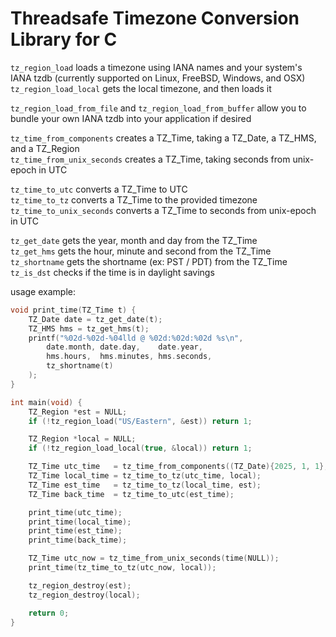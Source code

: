 # Threadsafe Timezone Conversion Library for C

`tz_region_load`       loads a timezone using IANA names and your system's IANA tzdb (currently supported on Linux, FreeBSD, Windows, and OSX)  
`tz_region_load_local` gets the local timezone, and then loads it

`tz_region_load_from_file` and `tz_region_load_from_buffer` allow you to bundle your own IANA tzdb into your application if desired  

`tz_time_from_components`   creates a TZ_Time, taking a TZ_Date, a TZ_HMS, and a TZ_Region  
`tz_time_from_unix_seconds` creates a TZ_Time, taking seconds from unix-epoch in UTC  

`tz_time_to_utc`          converts a TZ_Time to UTC  
`tz_time_to_tz`           converts a TZ_Time to the provided timezone  
`tz_time_to_unix_seconds` converts a TZ_Time to seconds from unix-epoch in UTC

`tz_get_date`  gets the year, month and day from the TZ_Time  
`tz_get_hms`   gets the hour, minute and second from the TZ_Time  
`tz_shortname` gets the shortname (ex: PST / PDT) from the TZ_Time  
`tz_is_dst`    checks if the time is in daylight savings  

usage example:
```C
void print_time(TZ_Time t) {
	TZ_Date date = tz_get_date(t);
	TZ_HMS hms = tz_get_hms(t);
	printf("%02d-%02d-%04lld @ %02d:%02d:%02d %s\n",
		date.month, date.day,    date.year,
		hms.hours,  hms.minutes, hms.seconds,
		tz_shortname(t)
	);
}

int main(void) {
	TZ_Region *est = NULL;
	if (!tz_region_load("US/Eastern", &est)) return 1;

	TZ_Region *local = NULL;
	if (!tz_region_load_local(true, &local)) return 1;

	TZ_Time utc_time   = tz_time_from_components((TZ_Date){2025, 1, 1}, (TZ_HMS){0, 0, 0}, NULL);
	TZ_Time local_time = tz_time_to_tz(utc_time, local);
	TZ_Time est_time   = tz_time_to_tz(local_time, est);
	TZ_Time back_time  = tz_time_to_utc(est_time);

	print_time(utc_time);
	print_time(local_time);
	print_time(est_time);
	print_time(back_time);

	TZ_Time utc_now = tz_time_from_unix_seconds(time(NULL));
	print_time(tz_time_to_tz(utc_now, local));

	tz_region_destroy(est);
	tz_region_destroy(local);

	return 0;
}
```
